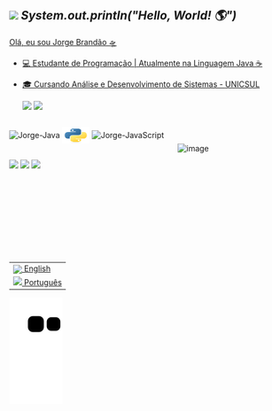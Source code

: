 ## <img src="https://raw.githubusercontent.com/alexnaiman/alexnaiman/master/resources/welcomeglitch.gif" width="50px" style="max-width: 100%;"></a> *System.out.println("Hello, World! 🌎")* <a target="_blank" rel="noopener noreferrer" href="https://raw.githubusercontent.com/iampavangandhi/iampavangandhi/master/gifs/Hi.gif">
  
Olá, eu sou Jorge Brandão 🛸
- 💻 Estudante de Programação | Atualmente na Linguagem Java ☕
- 🎓 Cursando Análise e Desenvolvimento de Sistemas - [UNICSUL](https://www.cruzeirodosulvirtual.com.br)

  <div>

    <img height="160em"   align="center" src="https://github-readme-stats.vercel.app/api?username=JorgeBranda0&show_icons=true&theme=tokyonight&include_all_commits=true&count_private=true">
  <img height="160em" align="center" src="https://github-readme-stats.vercel.app/api/top-langs/?username=JorgeBranda0&&layout=compact&hide=shell&theme=tokyonight">
  
      

  </div>
  
<div style="display: inline_block"><br>
  <i class="devicon-java-plain-wordmark colored"></i>
  <img align="center" alt="Jorge-Java" height="30" width="50" src="https://cdn.jsdelivr.net/gh/devicons/devicon/icons/java/java-original.svg">
  <img align="center" alt="Jorge-Python" height="30" width="50" src="https://raw.githubusercontent.com/devicons/devicon/master/icons/python/python-original.svg">
  <img align="center" alt="Jorge-JavaScript" height="30" width="50" src="https://cdn.jsdelivr.net/gh/devicons/devicon/icons/javascript/javascript-original.svg" />
</div>

<div>
  <img align="right" alt="image" width="200" height="200" src="https://64.media.tumblr.com/fbecf0d1d807571159b5294edf27f9b7/f51c7565d5675ffb-8e/s250x250_c1/38b428e7c9479553d955c2ff7e21da6c945299de.gifv">
    
  </div>
  
  ##
  
  <a href = "mailto:brandaoneto01@gmail.com"><img src="https://img.shields.io/badge/-Gmail-%23333?style=for-the-badge&logo=gmail&logoColor=white" target="_blank"></a>
  <a href="https://www.linkedin.com/in/jorgebrandaon/" target="_blank"><img src="https://img.shields.io/badge/-LinkedIn-%230077B5?style=for-the-badge&logo=linkedin&logoColor=white" target="_blank"></a> 
  <a href="https://www.instagram.com/jorgebrandaojj/" target="_blank"><img src="https://img.shields.io/badge/-Instagram-%23E4405F?style=for-the-badge&logo=instagram&logoColor=white" target="_blank"></a>
  
  <table align="right">
 <tr><td><a href="README.us.md"><img src="https://i.imgur.com/Ja6zOUB.png" height="18.5" align="center"> English</a></td></tr>
 <tr><td><a href="README.md"><img src="https://i.imgur.com/0AUV6Hy.png" height="16 align="center">  Português</a></td></tr>
</table>
  
  ![Snake animation](https://github.com/JorgeBranda0/JorgeBranda0/blob/output/github-contribution-grid-snake.svg)

</div>

